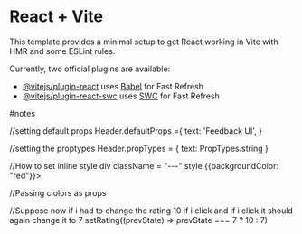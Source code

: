 # React + Vite

This template provides a minimal setup to get React working in Vite with HMR and some ESLint rules.

Currently, two official plugins are available:

- [@vitejs/plugin-react](https://github.com/vitejs/vite-plugin-react/blob/main/packages/plugin-react/README.md) uses [Babel](https://babeljs.io/) for Fast Refresh
- [@vitejs/plugin-react-swc](https://github.com/vitejs/vite-plugin-react-swc) uses [SWC](https://swc.rs/) for Fast Refresh


#notes

//setting default props
Header.defaultProps ={
  text: 'Feedback UI',
}

//setting the proptypes
Header.propTypes = {
  text: PropTypes.string
}

//How to set inline style
div className = "---" style {{backgroundColor: "red"}}>

//Passing ciolors as props

//Suppose now if i had to change the rating 10 if i click and if i click it should again change it to 7
 setRating((prevState) => prevState === 7 ? 10 : 7)